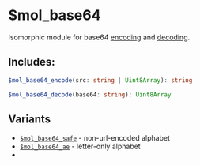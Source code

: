 # $mol_base64

Isomorphic module for base64 [encoding](encode) and [decoding](decode).

## Includes:

```ts
$mol_base64_encode(src: string | Uint8Array): string
```

```ts
$mol_base64_decode(base64: string): Uint8Array
```

## Variants

- [`$mol_base64_safe`](./safe) - non-url-encoded alphabet
- [`$mol_base64_ae`](./ae) - letter-only alphabet
- 
